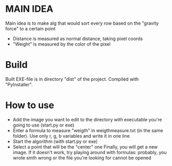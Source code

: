 # MAIN IDEA
Main idea is to make alg that would sort every row based on the "gravity force" to a certain point
* Distance is measured as normal distance, taking pixel coords
* "Weight" is measured by the color of the pixel

# Build
Built EXE-file is in directory "dist" of the project. Compiled with "PyInstaller".

# How to use
* Add the image you want to edit to the directory with executable you're going to use (start.py or exe)
* Enter a formula to measure "weigth" in weigthmeasure.txt (in the same folder). Use only r, g, b variables and write it in one line
* Start the algorithm (with start.py or exe)
* Select a point that will be the "center" one
Finally, you will get a new image. If it doesn't work, try playing around with formulas: probably, you wrote smth wrong or the file you're looking for cannot be opened
